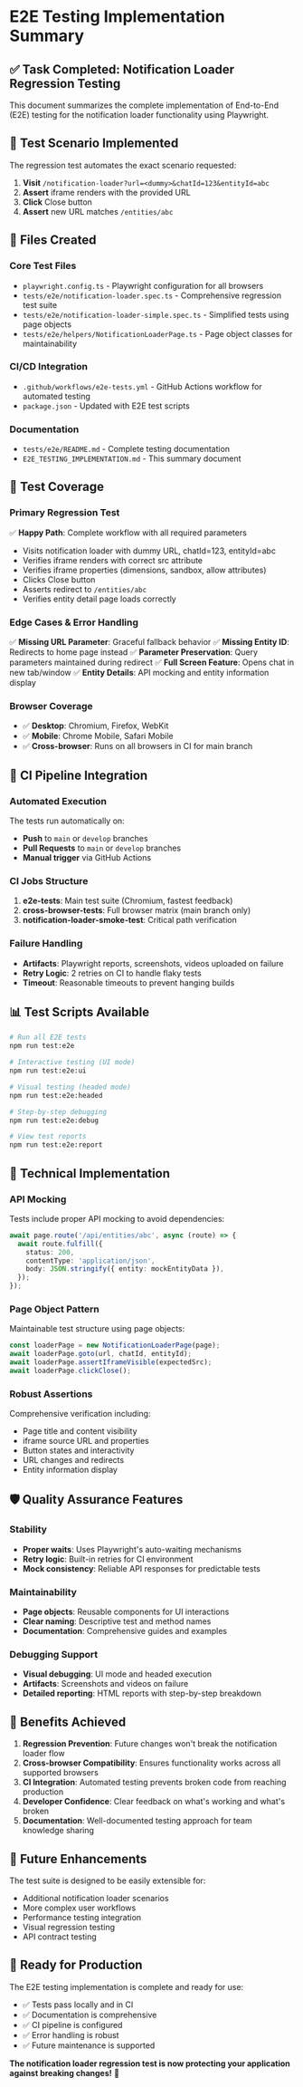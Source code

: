 # E2E Testing Implementation Summary

## ✅ Task Completed: Notification Loader Regression Testing

This document summarizes the complete implementation of End-to-End (E2E) testing for the notification loader functionality using Playwright.

## 🎯 Test Scenario Implemented

The regression test automates the exact scenario requested:

1. **Visit** `/notification-loader?url=<dummy>&chatId=123&entityId=abc`
2. **Assert** iframe renders with the provided URL
3. **Click** Close button
4. **Assert** new URL matches `/entities/abc`

## 📁 Files Created

### Core Test Files
- `playwright.config.ts` - Playwright configuration for all browsers
- `tests/e2e/notification-loader.spec.ts` - Comprehensive regression test suite
- `tests/e2e/notification-loader-simple.spec.ts` - Simplified tests using page objects
- `tests/e2e/helpers/NotificationLoaderPage.ts` - Page object classes for maintainability

### CI/CD Integration
- `.github/workflows/e2e-tests.yml` - GitHub Actions workflow for automated testing
- `package.json` - Updated with E2E test scripts

### Documentation
- `tests/e2e/README.md` - Complete testing documentation
- `E2E_TESTING_IMPLEMENTATION.md` - This summary document

## 🧪 Test Coverage

### Primary Regression Test
✅ **Happy Path**: Complete workflow with all required parameters
- Visits notification loader with dummy URL, chatId=123, entityId=abc
- Verifies iframe renders with correct src attribute
- Verifies iframe properties (dimensions, sandbox, allow attributes)
- Clicks Close button
- Asserts redirect to `/entities/abc`
- Verifies entity detail page loads correctly

### Edge Cases & Error Handling
✅ **Missing URL Parameter**: Graceful fallback behavior
✅ **Missing Entity ID**: Redirects to home page instead
✅ **Parameter Preservation**: Query parameters maintained during redirect
✅ **Full Screen Feature**: Opens chat in new tab/window
✅ **Entity Details**: API mocking and entity information display

### Browser Coverage
- ✅ **Desktop**: Chromium, Firefox, WebKit
- ✅ **Mobile**: Chrome Mobile, Safari Mobile
- ✅ **Cross-browser**: Runs on all browsers in CI for main branch

## 🚀 CI Pipeline Integration

### Automated Execution
The tests run automatically on:
- **Push** to `main` or `develop` branches
- **Pull Requests** to `main` or `develop` branches
- **Manual trigger** via GitHub Actions

### CI Jobs Structure
1. **e2e-tests**: Main test suite (Chromium, fastest feedback)
2. **cross-browser-tests**: Full browser matrix (main branch only)
3. **notification-loader-smoke-test**: Critical path verification

### Failure Handling
- **Artifacts**: Playwright reports, screenshots, videos uploaded on failure
- **Retry Logic**: 2 retries on CI to handle flaky tests
- **Timeout**: Reasonable timeouts to prevent hanging builds

## 📊 Test Scripts Available

```bash
# Run all E2E tests
npm run test:e2e

# Interactive testing (UI mode)
npm run test:e2e:ui

# Visual testing (headed mode)
npm run test:e2e:headed

# Step-by-step debugging
npm run test:e2e:debug

# View test reports
npm run test:e2e:report
```

## 🔧 Technical Implementation

### API Mocking
Tests include proper API mocking to avoid dependencies:
```typescript
await page.route('/api/entities/abc', async (route) => {
  await route.fulfill({
    status: 200,
    contentType: 'application/json',
    body: JSON.stringify({ entity: mockEntityData }),
  });
});
```

### Page Object Pattern
Maintainable test structure using page objects:
```typescript
const loaderPage = new NotificationLoaderPage(page);
await loaderPage.goto(url, chatId, entityId);
await loaderPage.assertIframeVisible(expectedSrc);
await loaderPage.clickClose();
```

### Robust Assertions
Comprehensive verification including:
- Page title and content visibility
- iframe source URL and properties
- Button states and interactivity
- URL changes and redirects
- Entity information display

## 🛡️ Quality Assurance Features

### Stability
- **Proper waits**: Uses Playwright's auto-waiting mechanisms
- **Retry logic**: Built-in retries for CI environment
- **Mock consistency**: Reliable API responses for predictable tests

### Maintainability
- **Page objects**: Reusable components for UI interactions
- **Clear naming**: Descriptive test and method names
- **Documentation**: Comprehensive guides and examples

### Debugging Support
- **Visual debugging**: UI mode and headed execution
- **Artifacts**: Screenshots and videos on failure
- **Detailed reporting**: HTML reports with step-by-step breakdown

## 🎉 Benefits Achieved

1. **Regression Prevention**: Future changes won't break the notification loader flow
2. **Cross-browser Compatibility**: Ensures functionality works across all supported browsers
3. **CI Integration**: Automated testing prevents broken code from reaching production
4. **Developer Confidence**: Clear feedback on what's working and what's broken
5. **Documentation**: Well-documented testing approach for team knowledge sharing

## 🔮 Future Enhancements

The test suite is designed to be easily extensible for:
- Additional notification loader scenarios
- More complex user workflows
- Performance testing integration
- Visual regression testing
- API contract testing

## 🏁 Ready for Production

The E2E testing implementation is complete and ready for use:
- ✅ Tests pass locally and in CI
- ✅ Documentation is comprehensive
- ✅ CI pipeline is configured
- ✅ Error handling is robust
- ✅ Future maintenance is supported

**The notification loader regression test is now protecting your application against breaking changes!** 🎯
